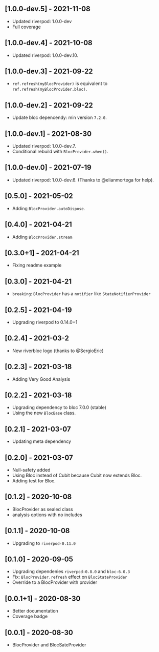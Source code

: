 ## [1.0.0-dev.5] - 2021-11-08

- Updated riverpod: 1.0.0-dev
- Full coverage

## [1.0.0-dev.4] - 2021-10-08

- Updated riverpod: 1.0.0-dev.10.

## [1.0.0-dev.3] - 2021-09-22

- `ref.refresh(myBlocProvider)` is equivalent to `ref.refresh(myBlocProvider.bloc)`.

## [1.0.0-dev.2] - 2021-09-22

- Update bloc depencendy: min version `7.2.0`.

## [1.0.0-dev.1] - 2021-08-30

- Updated riverpod: 1.0.0-dev.7.
- Conditional rebuild with `BlocProvider.when()`.

## [1.0.0-dev.0] - 2021-07-19

- Updated riverpod: 1.0.0-dev.6. (Thanks to @elianmortega for help).

## [0.5.0] - 2021-05-02

- Adding `BlocProvider.autoDispose`.

## [0.4.0] - 2021-04-21

- Adding `BlocProvider.stream`

## [0.3.0+1] - 2021-04-21

- Fixing readme example

## [0.3.0] - 2021-04-21

- `breaking`: `BlocProvider` has a `notifier` like `StateNotifierProvider`

## [0.2.5] - 2021-04-19

- Upgrading riverpod to 0.14.0+1

## [0.2.4] - 2021-03-2

- New riverbloc logo (thanks to @SergioEric)

## [0.2.3] - 2021-03-18

- Adding Very Good Analysis

## [0.2.2] - 2021-03-18

- Upgrading dependency to bloc 7.0.0 (stable)
- Using the new `BlocBase` class.

## [0.2.1] - 2021-03-07

- Updating meta dependency

## [0.2.0] - 2021-03-07

- Null-safety added
- Using Bloc instead of Cubit because Cubit now extends Bloc.
- Adding test for Bloc.

## [0.1.2] - 2020-10-08

- BlocProvider as sealed class
- analysis options with no includes

## [0.1.1] - 2020-10-08

- Upgrading to `riverpod-0.11.0`

## [0.1.0] - 2020-09-05

- Upgrading dependenies `riverpod-0.8.0` and `bloc-6.0.3`
- Fix: `BlocProvider.refresh` effect on `BlocStateProvider`
- Override to a BlocProvider with provider

## [0.0.1+1] - 2020-08-30

- Better documentation
- Coverage badge

## [0.0.1] - 2020-08-30

- BlocProvider and BlocSateProvider
